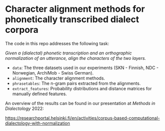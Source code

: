 # Character alignment methods for phonetically transcribed dialect corpora

The code in this repo addresses the following task:

*Given a (dialectal) phonetic transcription and an orthographic normalization of an utterance, align the characters of the two layers.*

* `data`: The three datasets used in our experiments (SKN - Finnish, NDC - Norwegian, ArchiMob - Swiss German).
* `alignment`: The character alignment methods.
* `phrasetables`: The n-gram pairs extracted from the alignments.
* `extract_features`: Probability distributions and distance matrices for manually defined features.

An overview of the results can be found in our presentation at *Methods in Dialectology* 2022:

https://researchportal.helsinki.fi/en/activities/corpus-based-computational-dialectology-with-normalization
